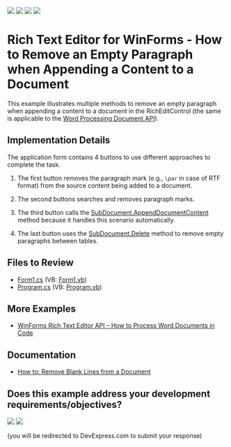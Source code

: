 <!-- default badges list -->
![](https://img.shields.io/endpoint?url=https://codecentral.devexpress.com/api/v1/VersionRange/128610981/23.1.5%2B)
[![](https://img.shields.io/badge/Open_in_DevExpress_Support_Center-FF7200?style=flat-square&logo=DevExpress&logoColor=white)](https://supportcenter.devexpress.com/ticket/details/E4154)
[![](https://img.shields.io/badge/📖_How_to_use_DevExpress_Examples-e9f6fc?style=flat-square)](https://docs.devexpress.com/GeneralInformation/403183)
[![](https://img.shields.io/badge/💬_Leave_Feedback-feecdd?style=flat-square)](#does-this-example-address-your-development-requirementsobjectives)
<!-- default badges end -->

# Rich Text Editor for WinForms - How to Remove an Empty Paragraph when Appending a Content to a Document

This example illustrates multiple methods to remove an empty paragraph when appending a content to a document in the RichEditControl (the same is applicable to the [Word Processing Document API](https://docs.devexpress.com/OfficeFileAPI/DevExpress.XtraRichEdit.RichEditDocumentServer)).

## Implementation Details

The application form contains 4 buttons to use different approaches to complete the task.

1. The first button removes the paragraph mark (e.g., `\par` in case of RTF format) from the source content being added to a document.

2. The second buttons searches and removes paragraph marks.

3. The third button calls the [SubDocument.AppendDocumentContent](https://docs.devexpress.com/OfficeFileAPI/devexpress.xtrarichedit.api.native.subdocument.appenddocumentcontent.overloads) method because it handles this scenario automatically.

4. The last button uses the [SubDocument.Delete](https://docs.devexpress.com/OfficeFileAPI/DevExpress.XtraRichEdit.API.Native.SubDocument.Delete(DevExpress.XtraRichEdit.API.Native.DocumentRange)) method to remove empty paragraphs between tables.

## Files to Review

* [Form1.cs](./CS/Form1.cs) (VB: [Form1.vb](./VB/Form1.vb))
* [Program.cs](./CS/Program.cs) (VB: [Program.vb](./VB/Program.vb))

## More Examples

* [WinForms Rich Text Editor API – How to Process Word Documents in Code](https://github.com/DevExpress-Examples/winforms-richedit-document-api)

## Documentation

* [How to: Remove Blank Lines from a Document
](https://docs.devexpress.com/WindowsForms/10445/controls-and-libraries/rich-text-editor/examples/search-and-replace/how-to-remove-blank-lines-from-a-document)
<!-- feedback -->
## Does this example address your development requirements/objectives?

[<img src="https://www.devexpress.com/support/examples/i/yes-button.svg"/>](https://www.devexpress.com/support/examples/survey.xml?utm_source=github&utm_campaign=winforms-richedit-remove-an-empty-paragraph-when-appending-a-content&~~~was_helpful=yes) [<img src="https://www.devexpress.com/support/examples/i/no-button.svg"/>](https://www.devexpress.com/support/examples/survey.xml?utm_source=github&utm_campaign=winforms-richedit-remove-an-empty-paragraph-when-appending-a-content&~~~was_helpful=no)

(you will be redirected to DevExpress.com to submit your response)
<!-- feedback end -->
